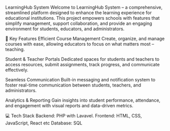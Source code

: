 LearningHub System
Welcome to LearningHub System – a comprehensive, streamlined platform designed to enhance the learning experience for educational institutions. This project empowers schools with features that simplify management, support collaboration, and provide an engaging environment for students, educators, and administrators.

🚀 Key Features
Efficient Course Management
Create, organize, and manage courses with ease, allowing educators to focus on what matters most – teaching.

Student & Teacher Portals
Dedicated spaces for students and teachers to access resources, submit assignments, track progress, and communicate effectively.

Seamless Communication 
Built-in messaging and notification system to foster real-time communication between students, teachers, and administrators.

Analytics & Reporting
Gain insights into student performance, attendance, and engagement with visual reports and data-driven metrics.

💻 Tech Stack
Backend: PHP with Lavavel.
Frontend: HTML, CSS, JavaScript, React etc
Database: SQL




